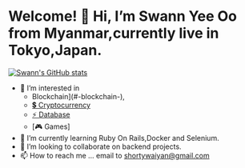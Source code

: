 # Welcome! 👋 Hi, I’m Swann Yee Oo from Myanmar,currently live in Tokyo,Japan.
[![Swann's GitHub stats](https://github-readme-stats.vercel.app/api?username=neptune)](https://github.com/swanneptune/github-readme-stats)
- 👀 I’m interested in 
    - Blockchain](#-blockchain-), 
    - [💲 Cryptocurrency](#-cryptocurrency-)
    - [⚡ Database](#-database-)
    - [🎮 Games]
- 🌱 I’m currently learning Ruby On Rails,Docker and Selenium.
- 💞️ I’m looking to collaborate on backend projects.
- 📫 How to reach me ... email to shortywaiyan@gmail.com

<!---
swanneptune/swanneptune is a ✨ special ✨ repository because its `README.md` (this file) appears on your GitHub profile.
You can click the Preview link to take a look at your changes.
--->
